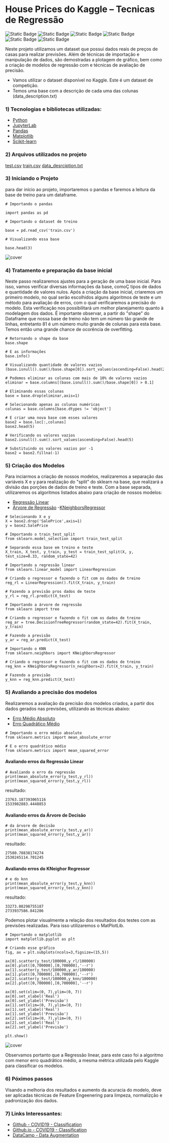 # House Prices do Kaggle – Tecnicas de Regressão
![Static Badge](https://img.shields.io/badge/python--green)
![Static Badge](https://img.shields.io/badge/jupyter--green)
![Static Badge](https://img.shields.io/badge/vscode--green)
![Static Badge](https://img.shields.io/badge/pandas--blue)
![Static Badge](https://img.shields.io/badge/matplotlib--blue)
![Static Badge](https://img.shields.io/badge/scikit_learn--orange)

Neste projeto utilizamos um dataset que possui dados reais de preços de casas para realizar previsões. Além de técnicas de importação e manipulação de dados, são demostradas a plotagem de gráfico, bem como a criação de modelos de regressão com e técnicas de avaliação de precisão.

- Vamos utilizar o dataset disponível no Kaggle. Este é um dataset de competição. 
- Temos uma base com a descrição de cada uma das colunas (data_description.txt)



### 1) Tecnologias e bibliotecas utilizadas:
- [Python](https://www.python.org/)
- [JupyterLab](https://jupyter.org/)
- [Pandas](https://pandas.pydata.org/)
- [Matplotlib](https://matplotlib.org/)
- [Scikit-learn](https://scikit-learn.org/stable/index.html)

### 2) Arquivos utilizados no projeto
[test.csv](data/test.csv)
[train.csv](data/train.csv)
[data_desrciption.txt](data/data_description.txt)


### 3) Iniciando o Projeto
para dar início ao projeto, importaremos o pandas e faremos a leitura da base de treino para um dataframe.

```
# Importando o pandas

import pandas as pd

# Importando o dataset de treino

base = pd.read_csv('train.csv')

# Visualizando essa base

base.head(3)
```
![cover](images/base1.png)

### 4) Tratamento e preparação da base inicial
Neste passo realizaremos ajustes para a geração de uma base inicial. Para isso,  vamos verificar diversas informações da base, comoÇ tipos de dados e quantidade de valores nulos.
Após a criação da base inicial, criaremos um primeiro modelo, no qual serão escolhidos alguns algoritmos de teste e um método para avaliação de erros, com o qual verificaremos a precisão do modelo. Esta verificação nos possibilitará um melhor planejamento quanto à modelagem dos dados.
É importante observar, a partir do "shape" do Dataframe que nossa base de treino não tem um número tão grande de linhas, entretanto 81 é um número muito grande de colunas para esta base. Temos então uma grande chance de ocorência de overfitting.


```
# Retornando o shape da base
base.shape

# E as informações
base.info()

# Visualizando quantidade de valores vazios
(base.isnull().sum()/base.shape[0]).sort_values(ascending=False).head(20)

# Podemos eliminar as colunas com mais de 10% de valores vazios
eliminar = base.columns[(base.isnull().sum()/base.shape[0]) > 0.1]

# Eliminando essas colunas
base = base.drop(eliminar,axis=1)

# Selecionando apenas as colunas numéricas
colunas = base.columns[base.dtypes != 'object']

# E criar uma nova base com esses valores
base2 = base.loc[:,colunas]
base2.head(5)

# Verificando os valores vazios
base2.isnull().sum().sort_values(ascending=False).head(5)

# Substituindo os valores vazios por -1
base2 = base2.fillna(-1)

```


### 5) Criação dos Modelos

Para inciarmos a criação de nossos modelos, realizaremos a separação das variáveis X e y para realização do "split" do sklearn na base, que realizará a divisão das porções de dados de treino e teste.
Com a base separada, utilizaremos os algoritmos listados abaixo para criação de nossos modelos:
- [Regressão Linear](https://scikit-learn.org/stable/modules/generated/sklearn.linear_model.LinearRegression.html)
- [Árvore de Regressão](https://scikit-learn.org/stable/modules/tree.html#regression)
-[KNeighborsRegressor](https://scikit-learn.org/stable/modules/generated/sklearn.neighbors.KNeighborsRegressor.html#sklearn.neighbors.KNeighborsRegressor)


```
# Selecionando X e y
X = base2.drop('SalePrice',axis=1)
y = base2.SalePrice

# Importando o train_test_split
from sklearn.model_selection import train_test_split

# Separando essa base em treino e teste
X_train, X_test, y_train, y_test = train_test_split(X, y, test_size=0.33, random_state=42)

# Importando a regressão linear
from sklearn.linear_model import LinearRegression

# Criando o regressor e fazendo o fit com os dados de treino
reg_rl = LinearRegression().fit(X_train, y_train)

# Fazendo a previsão pros dados de teste
y_rl = reg_rl.predict(X_test)

# Importando a árvore de regressão
from sklearn import tree

# Criando o regressor e fazendo o fit com os dados de treino
reg_ar = tree.DecisionTreeRegressor(random_state=42).fit(X_train, y_train)

# Fazendo a previsão
y_ar = reg_ar.predict(X_test)

# Importando o KNN
from sklearn.neighbors import KNeighborsRegressor

# Criando o regressor e fazendo o fit com os dados de treino
reg_knn = KNeighborsRegressor(n_neighbors=2).fit(X_train, y_train)

# Fazendo a previsão
y_knn = reg_knn.predict(X_test)

```

### 5) Avaliando a precisão dos modelos

Realizaremos a avaliação da precisão dos modelos criados, a partir dos dados gerados nas previsões, utilizando as técnicas abaixo:

- [Erro Médio Absoluto](https://scikit-learn.org/stable/modules/generated/sklearn.metrics.mean_absolute_error.html)
- [Erro Quadrático Médio](https://scikit-learn.org/stable/modules/generated/sklearn.metrics.mean_squared_error.html)


```
# Importando o erro médio absoluto
from sklearn.metrics import mean_absolute_error

# E o erro quadrático médio
from sklearn.metrics import mean_squared_error
```

#### Avaliando erros da Regressão Linear
```
# Avaliando o erro da regressão
print(mean_absolute_error(y_test,y_rl))
print(mean_squared_error(y_test,y_rl))

```
resultado:
```
23763.187393065116
1533982883.4448853
```
#### Avaliando erros da Árvore de Decisão
```
# da árvore de decisão
print(mean_absolute_error(y_test,y_ar))
print(mean_squared_error(y_test,y_ar))

```
resultado:
```
27580.78838174274
2530245114.701245
```
#### Avaliando erros do KNeighor Regressor
```
# e do knn
print(mean_absolute_error(y_test,y_knn))
print(mean_squared_error(y_test,y_knn))

```
resultado:
```
33273.08298755187
2733937586.841286
```

Podemos plotar visualmente a relação dos resultados dos testes com as previsões realizadas. Para isso utilizaremos o MatPlotLib.

```
# Importando o matplotlib
import matplotlib.pyplot as plt

# Criando esse gráfico
fig, ax = plt.subplots(ncols=3,figsize=(15,5))

ax[0].scatter(y_test/100000,y_rl/100000)
ax[0].plot([0,700000],[0,700000],'--r')
ax[1].scatter(y_test/100000,y_ar/100000)
ax[1].plot([0,700000],[0,700000],'--r')
ax[2].scatter(y_test/100000,y_knn/100000)
ax[2].plot([0,700000],[0,700000],'--r')

ax[0].set(xlim=(0, 7),ylim=(0, 7))
ax[0].set_xlabel('Real')
ax[0].set_ylabel('Previsão')
ax[1].set(xlim=(0, 7),ylim=(0, 7))
ax[1].set_xlabel('Real')
ax[1].set_ylabel('Previsão')
ax[2].set(xlim=(0, 7),ylim=(0, 7))
ax[2].set_xlabel('Real')
ax[2].set_ylabel('Previsão')

plt.show()

```
![cover](images/avaliacao_teste.png.png)


Observamos portanto que a Regressão linear, para este caso foi a algoritmo com menor erro quadrãtico médio, a mesma métrica utilizada pelo Kaggle para classificar os modelos.

### 6) Póximos passos
Visando a melhoria dos resultados e aumento da acuracia do modelo, deve ser aplicadas técnicas de Feature Engeenering para limpeza, normalizção e padronização dos dados.


### 7) Links Interessantes:
- [Github - COVID19 - Classification](https://github.com/IbrahimSobh/kaggle-COVID19-Classification/blob/master/README.md?plain=1)
- [Github.io - COVID19 - Classification](https://ibrahimsobh.github.io/kaggle-COVID19-Classification/)
- [DataCamp - Data Augmentation](https://www.datacamp.com/tutorial/complete-guide-data-augmentation)